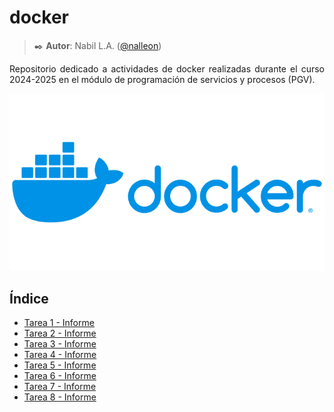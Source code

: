 <div align="justify">

# docker

>✒️ __Autor__: Nabil L.A. ([@nalleon](https://github.com/nalleon))

Repositorio dedicado a actividades de docker realizadas durante el curso 2024-2025 en el módulo de programación de servicios y procesos (PGV).


<div align="center">
<img src="./img/image.png">
</div>



## Índice
- [Tarea 1 - Informe](./tarea-1/README.md)
- [Tarea 2 - Informe](./tarea-2/README.md)
- [Tarea 3 - Informe](./tarea-3/README.md)
- [Tarea 4 - Informe](./tarea-4/README.md)
- [Tarea 5 - Informe](./tarea-5/README.md)
- [Tarea 6 - Informe](./tarea-6/README.md)
- [Tarea 7 - Informe](./tarea-7/README.md)
- [Tarea 8 - Informe](./tarea-8/README.md)
</div>